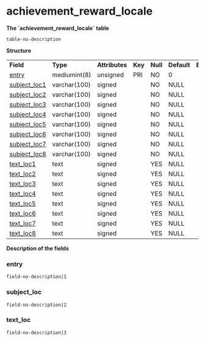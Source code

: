 # achievement\_reward\_locale


**The \`achievement\_reward\_locale\` table**

`table-no-description`

**Structure**

|                                                         |              |                |         |          |             |           |             |
|---------------------------------------------------------|--------------|----------------|---------|----------|-------------|-----------|-------------|
| **Field**                                               | **Type**     | **Attributes** | **Key** | **Null** | **Default** | **Extra** | **Comment** |
| [entry](#entry)               | mediumint(8) | unsigned       | PRI     | NO       | 0           |           |             |
| [subject\_loc1](#subject_loc) | varchar(100) | signed         |         | NO       | NULL        |           |             |
| [subject\_loc2](#subject_loc) | varchar(100) | signed         |         | NO       | NULL        |           |             |
| [subject\_loc3](#subject_loc) | varchar(100) | signed         |         | NO       | NULL        |           |             |
| [subject\_loc4](#subject_loc) | varchar(100) | signed         |         | NO       | NULL        |           |             |
| [subject\_loc5](#subject_loc) | varchar(100) | signed         |         | NO       | NULL        |           |             |
| [subject\_loc6](#subject_loc) | varchar(100) | signed         |         | NO       | NULL        |           |             |
| [subject\_loc7](#subject_loc) | varchar(100) | signed         |         | NO       | NULL        |           |             |
| [subject\_loc8](#subject_loc) | varchar(100) | signed         |         | NO       | NULL        |           |             |
| [text\_loc1](#text_loc)       | text         | signed         |         | YES      | NULL        |           |             |
| [text\_loc2](#text_loc)       | text         | signed         |         | YES      | NULL        |           |             |
| [text\_loc3](#text_loc)       | text         | signed         |         | YES      | NULL        |           |             |
| [text\_loc4](#text_loc)       | text         | signed         |         | YES      | NULL        |           |             |
| [text\_loc5](#text_loc)       | text         | signed         |         | YES      | NULL        |           |             |
| [text\_loc6](#text_loc)       | text         | signed         |         | YES      | NULL        |           |             |
| [text\_loc7](#text_loc)       | text         | signed         |         | YES      | NULL        |           |             |
| [text\_loc8](#text_loc)       | text         | signed         |         | YES      | NULL        |           |             |

**Description of the fields**

### entry

`field-no-description|1`

### subject\_loc

`field-no-description|2`

### text\_loc

`field-no-description|3`
